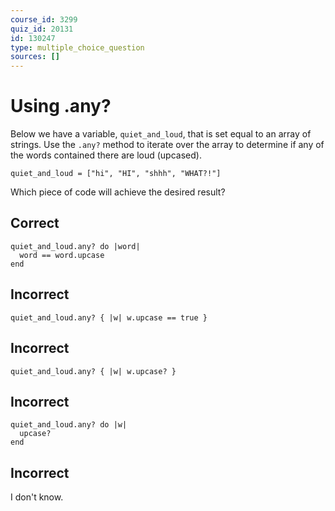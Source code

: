 ```yaml
---
course_id: 3299
quiz_id: 20131
id: 130247
type: multiple_choice_question
sources: []
---
```


# Using .any?

Below we have a variable,&nbsp;`quiet_and_loud`, that is set equal to an array
of strings. Use the&nbsp;`.any?`&nbsp;method to iterate over the array to
determine if any of the words contained there are loud (upcased).

```
quiet_and_loud = ["hi", "HI", "shhh", "WHAT?!"]
```

Which piece of code will achieve the desired result?

## Correct

```
quiet_and_loud.any? do |word|
  word == word.upcase
end
```

## Incorrect

```
quiet_and_loud.any? { |w| w.upcase == true }
```

## Incorrect

```
quiet_and_loud.any? { |w| w.upcase? }
```

## Incorrect

```
quiet_and_loud.any? do |w|
  upcase? 
end
```

## Incorrect

I don't know.
